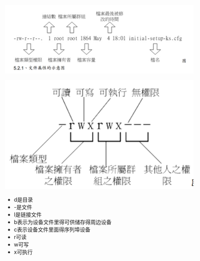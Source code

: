 ![](../images/Snipaste_2020-09-18_00-17-15.png)

![](../images/Snipaste_2020-09-18_00-18-08.png)

- d是目录
- -是文件
- I是链接文件
- b表示为设备文件里得可供储存得周边设备
- c表示设备文件里面得序列埠设备
- r可读
- w可写
- x可执行

